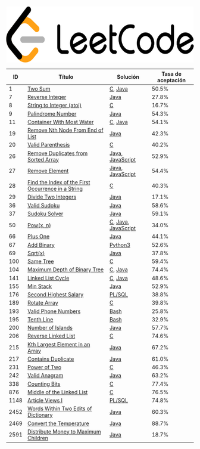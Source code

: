 <p><img height="150px" width="auto" src="https://github.com/aflr/aflr/blob/main/src/LeetCode.png"></p>

ID | Título | Solución | Tasa de aceptación
---|--------|----------|-------------------
1|[Two Sum](https://leetcode.com/problems/two-sum)|[C](https://github.com/aflr/LeetCode/blob/main/Problems/Two-Sum/Two-Sum.c), [Java](https://github.com/aflr/LeetCode/blob/main/Problems/Two-Sum/Two-Sum.java)|50.5%
7|[Reverse Integer](https://leetcode.com/problems/reverse-integer)|[Java](https://github.com/aflr/LeetCode/blob/main/Problems/Reverse-Integer/Reverse-Integer.java)|27.8%
8|[String to Integer (atoi)](https://leetcode.com/problems/string-to-integer-atoi)|[C](https://github.com/aflr/LeetCode/blob/main/Problems/String-to-Integer-(atoi)/String-to-Integer-(atoi).c)|16.7%
9|[Palindrome Number](https://leetcode.com/problems/palindrome-number)|[Java](https://github.com/aflr/LeetCode/blob/main/Problems/Palindrome-Number/Palindrome-Number.java)|54.3%
11|[Container With Most Water](https://leetcode.com/problems/container-with-most-water)|[C](https://github.com/aflr/LeetCode/blob/main/Problems/Container-With-Most-Water/Container-With-Most-Water.c), [Java](https://github.com/aflr/LeetCode/blob/main/Problems/Container-With-Most-Water/Container-With-Most-Water.java)|54.1%
19|[Remove Nth Node From End of List](https://leetcode.com/problems/remove-nth-node-from-end-of-list)|[Java](https://github.com/aflr/LeetCode/blob/main/Problems/Remove-Nth-Node-From-End-of-List/Remove-Nth-Node-From-End-of-List.java)|42.3%
20|[Valid Parenthesis](https://leetcode.com/problems/valid-parentheses/)|[C](https://github.com/aflr/LeetCode/blob/main/Problems/Valid-Parenthesis/Valid-Parenthesis.c)|40.2%
26|[Remove Duplicates from Sorted Array](https://leetcode.com/problems/remove-duplicates-from-sorted-array)|[Java](https://github.com/aflr/LeetCode/blob/main/Problems/Remove-Duplicates-from-Sorted-Array/Remove-Duplicates-from-Sorted-Array.java), [JavaScript](https://github.com/aflr/LeetCode/blob/main/Problems/Remove-Duplicates-from-Sorted-Array/Remove-Duplicates-from-Sorted-Array.js)|52.9%
27|[Remove Element](https://leetcode.com/problems/remove-element)|[Java](https://github.com/aflr/LeetCode/blob/main/Problems/Remove-Element/Remove-Element.java), [JavaScript](https://github.com/aflr/LeetCode/blob/main/Problems/Remove-Element/Remove-Element.js)|54.4%
28|[Find the Index of the First Occurrence in a String](https://leetcode.com/problems/find-the-index-of-the-first-occurrence-in-a-string)|[C](https://github.com/aflr/LeetCode/blob/main/Problems/Find-the-Index-of-the-First-Occurrence-in-a-String/Find-the-Index-of-the-First-Occurrence-in-a-String.c)|40.3%
29|[Divide Two Integers](https://leetcode.com/problems/divide-two-integers)|[Java](https://github.com/aflr/LeetCode/blob/main/Problems/Divide-Two-Integers/Divide-Two-Integers.java)|17.1%
36|[Valid Sudoku](https://leetcode.com/problems/valid-sudoku)|[Java](https://github.com/aflr/LeetCode/blob/main/Problems/Valid-Sudoku/Valid-Sudoku.java)|58.6%
37|[Sudoku Solver](https://leetcode.com/problems/sudoku-solver)|[Java](https://github.com/aflr/LeetCode/blob/main/Problems/Sudoku-Solver/Sudoku-Solver.java)|59.1%
50|[Pow(x, n)](https://leetcode.com/problems/powx-n)|[C](https://github.com/aflr/LeetCode/blob/main/Problems/Pow(x%2Cn)/Pow(x%2Cn).c), [Java](https://github.com/aflr/LeetCode/blob/main/Problems/Pow(x%2Cn)/Pow(x%2Cn).java), [JavaScript](https://github.com/aflr/LeetCode/blob/main/Problems/Pow(x%2Cn)/Pow(x%2Cn).js)|34.0%
66|[Plus One](https://leetcode.com/problems/plus-one)|[Java](https://github.com/aflr/LeetCode/blob/main/Problems/Plus-One/Plus-One.java)|44.1%
67|[Add Binary](https://leetcode.com/problems/add-binary)|[Python3](https://github.com/aflr/LeetCode/blob/main/Problems/Add-Binary/Add-Binary.py)|52.6%
69|[Sqrt(x)](https://leetcode.com/problems/sqrtx)|[Java](https://github.com/aflr/LeetCode/blob/main/Problems/Sqrt(x)/Sqrt(x).java)|37.8%
100|[Same Tree](https://leetcode.com/problems/same-tree)|[C](https://github.com/aflr/LeetCode/blob/main/Problems/Same-Tree/Same-Tree.c)|59.4%
104|[Maximum Depth of Binary Tree](https://leetcode.com/problems/maximum-depth-of-binary-tree)|[C](https://github.com/aflr/LeetCode/blob/main/Problems/Maximum-Depth-of-Binary-Tree/Maximum-Depth-of-Binary-Tree.c), [Java](https://github.com/aflr/LeetCode/blob/main/Problems/Maximum-Depth-of-Binary-Tree/Maximum-Depth-of-Binary-Tree.java)|74.4%
141|[Linked List Cycle](https://leetcode.com/problems/linked-list-cycle)|[C](https://github.com/aflr/LeetCode/blob/main/Problems/Linked-List-Cycle/Linked-List-Cycle.c), [Java](https://github.com/aflr/LeetCode/blob/main/Problems/Linked-List-Cycle/Linked-List-Cycle.java)|48.6%
155|[Min Stack](https://leetcode.com/problems/min-stack)|[Java](https://github.com/aflr/LeetCode/blob/main/Problems/Min-Stack/Min-Stack.java)|52.9%
176|[Second Highest Salary](https://leetcode.com/problems/second-highest-salary)|[PL/SQL](https://github.com/aflr/LeetCode/blob/main/Problems/Second-Highest-Salary/Second-Highest-Salary.pls)|38.8%
189|[Rotate Array](https://leetcode.com/problems/rotate-array)|[C](https://github.com/aflr/LeetCode/blob/main/Problems/Rotate-Array/Rotate-Array.c)|39.8%
193|[Valid Phone Numbers](https://leetcode.com/problems/valid-phone-numbers)|[Bash](https://github.com/aflr/LeetCode/blob/main/Problems/Valid-Phone-Numbers/Valid-Phone-Numbers.sh)|25.8%
195|[Tenth Line](https://leetcode.com/problems/tenth-line)|[Bash](https://github.com/aflr/LeetCode/blob/main/Problems/Tenth-Line/Tenth-Line.sh)|32.9%
200|[Number of Islands](https://leetcode.com/problems/number-of-islands)|[Java](https://github.com/aflr/LeetCode/blob/main/Problems/Number-of-Islands/Number-of-Islands.java)|57.7%
206|[Reverse Linked List](https://leetcode.com/problems/reverse-linked-list)|[C](https://github.com/aflr/LeetCode/blob/main/Problems/Reverse-Linked-List/Reverse-Linked-List.c)|74.6%
215|[Kth Largest Element in an Array](https://leetcode.com/problems/kth-largest-element-in-an-array)|[Java](https://github.com/aflr/LeetCode/blob/main/Problems/Kth-Largest-Element-in-an-Array/Kth-Largest-Element-in-an-Array.java)|67.2%
217|[Contains Duplicate](https://leetcode.com/problems/contains-duplicate)|[Java](https://github.com/aflr/LeetCode/blob/main/Problems/Contains-Duplicate/Contains-Duplicate.java)|61.0%
231|[Power of Two](https://leetcode.com/problems/power-of-two)|[C](https://github.com/aflr/LeetCode/blob/main/Problems/Power-of-Two/Power-of-Two.c)|46.3%
242|[Valid Anagram](https://leetcode.com/problems/valid-anagram)|[Java](https://github.com/aflr/LeetCode/blob/main/Problems/Valid-Anagram/Valid-Anagram.java)|63.2%
338|[Counting Bits](https://leetcode.com/problems/counting-bits)|[C](https://github.com/aflr/LeetCode/blob/main/Problems/Counting-Bits/Counting-Bits.c)|77.4%
876|[Middle of the Linked List](https://leetcode.com/problems/middle-of-the-linked-list)|[C](https://github.com/aflr/LeetCode/blob/main/Problems/Middle-of-the-Linked-List/Middle-of-the-Linked-List.c)|76.5%
1148|[Article Views I](https://leetcode.com/problems/article-views-i)|[PL/SQL](https://github.com/aflr/LeetCode/blob/main/Problems/Article-Views-I/Article-Views-I.pls)|74.8%
2452|[Words Within Two Edits of Dictionary](https://leetcode.com/problems/words-within-two-edits-of-dictionary)|[Java](https://github.com/aflr/LeetCode/blob/main/Problems/Words-Within-Two-Edits-of-Dictionary/Words-Within-Two-Edits-of-Dictionary.java)|60.3%
2469|[Convert the Temperature](https://leetcode.com/problems/convert-the-temperature)|[Java](https://github.com/aflr/LeetCode/blob/main/Problems/Convert-the-Temperature/Convert-the-Temperature.java)|88.7%
2591|[Distribute Money to Maximum Children](https://leetcode.com/problems/distribute-money-to-maximum-children)|[Java](https://github.com/aflr/LeetCode/blob/main/Problems/Distribute-Money-to-Maximum-Children/Distribute-Money-to-Maximum-Children.java)|18.7%
